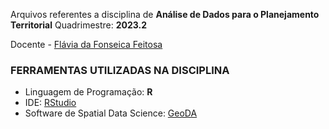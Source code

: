 Arquivos referentes a disciplina de **Análise de Dados para o Planejamento Territorial** 
Quadrimestre: **2023.2**

Docente - [Flávia da Fonseica Feitosa](https://www.ufabc.edu.br/ensino/docentes/flavia-da-fonseca-feitosa)

### FERRAMENTAS UTILIZADAS NA DISCIPLINA
- Linguagem de Programação: **R**
- IDE: [RStudio](https://posit.co/download/rstudio-desktop/)
- Software de Spatial Data Science: [GeoDA](https://geodacenter.github.io/)
